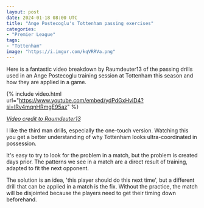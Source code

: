 ```yaml
---
layout: post
date: 2024-01-18 08:00 UTC
title: "Ange Postecoglu's Tottenham passing exercises"
categories:
- "Premier League"
tags:
- "Tottenham"
image: "https://i.imgur.com/kqVRRVa.png"
---
```


Here is a fantastic video breakdown by Raumdeuter13 of the passing drills used in an Ange Postecoglu training session at Tottenham this season and how they are applied in a game.

<!---more--->

{% include video.html url="https://www.youtube.com/embed/ydPdGxHvID4?si=lRv4mqnHRmgE95az" %}

*[Video credit to Raumdeuter13](https://youtu.be/ydPdGxHvID4?si=N0iRMQQIrEAfUBez)* 

I like the third man drills, especially the one-touch version. Watching this you get a better understanding of why Tottenham looks ultra-coordinated in possession.

It's easy to try to look for the problem in a match, but the problem is created days prior. The patterns we see in a match are a direct result of training, adapted to fit the next opponent. 

The solution is an idea, 'this player should do this next time', but a different drill that can be applied in a match is the fix. Without the practice, the match will be disjointed because the players need to get their timing down beforehand.
